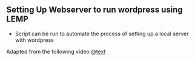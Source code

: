 ## Setting Up Webserver to run wordpress using LEMP
- Script can be run to automate the process of setting up a local server with wordpress

Adapted from the following video @[text](https://www.youtube.com/watch?v=PsMhopODLTY)